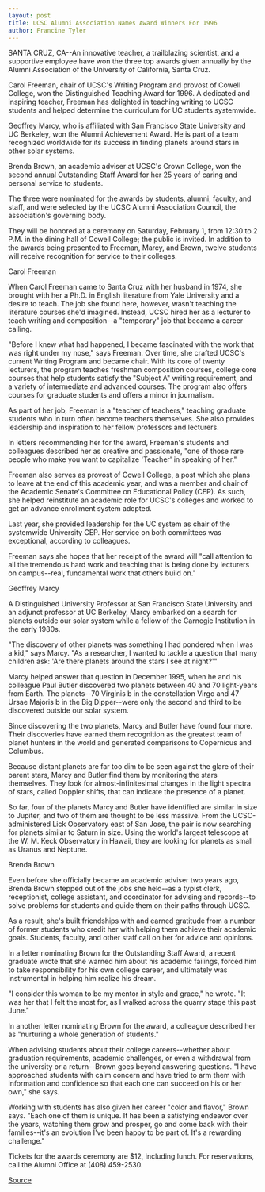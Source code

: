 ```yaml
---
layout: post
title: UCSC Alumni Association Names Award Winners For 1996
author: Francine Tyler
---
```


SANTA CRUZ, CA--An innovative teacher, a trailblazing scientist, and a  supportive employee have won the three top awards given annually by the  Alumni Association of the University of California, Santa Cruz.

Carol Freeman, chair of UCSC's Writing Program and provost of Cowell  College, won the Distinguished Teaching Award for 1996. A dedicated and  inspiring teacher, Freeman has delighted in teaching writing to UCSC  students and helped determine the curriculum for UC students systemwide.

Geoffrey Marcy, who is affiliated with San Francisco State University  and UC Berkeley, won the Alumni Achievement Award. He is part of a team  recognized worldwide for its success in finding planets around stars in  other solar systems.

Brenda Brown, an academic adviser at UCSC's Crown College, won the  second annual Outstanding Staff Award for her 25 years of caring and  personal service to students.

The three were nominated for the awards by students, alumni, faculty,  and staff, and were selected by the UCSC Alumni Association Council, the  association's governing body.

They will be honored at a ceremony on Saturday, February 1, from  12:30 to 2 P.M. in the dining hall of Cowell College; the public is invited. In  addition to the awards being presented to Freeman, Marcy, and Brown,  twelve students will receive recognition for service to their colleges.

Carol Freeman

When Carol Freeman came to Santa Cruz with her husband in 1974, she  brought with her a Ph.D. in English literature from Yale University and a  desire to teach. The job she found here, however, wasn't teaching the  literature courses she'd imagined. Instead, UCSC hired her as a lecturer to  teach writing and composition--a "temporary" job that became a career  calling.

"Before I knew what had happened, I became fascinated with the work  that was right under my nose," says Freeman. Over time, she crafted UCSC's  current Writing Program and became chair. With its core of twenty  lecturers, the program teaches freshman composition courses, college core  courses that help students satisfy the "Subject A" writing requirement, and  a variety of intermediate and advanced courses. The program also offers  courses for graduate students and offers a minor in journalism.

As part of her job, Freeman is a "teacher of teachers," teaching  graduate students who in turn often become teachers themselves. She also  provides leadership and inspiration to her fellow professors and lecturers.

In letters recommending her for the award, Freeman's students and  colleagues described her as creative and passionate, "one of those rare  people who make you want to capitalize 'Teacher' in speaking of her."

Freeman also serves as provost of Cowell College, a post which she  plans to leave at the end of this academic year, and was a member and chair  of the Academic Senate's Committee on Educational Policy (CEP). As such,  she helped reinstitute an academic role for UCSC's colleges and worked to  get an advance enrollment system adopted.

Last year, she provided leadership for the UC system as chair of the  systemwide University CEP. Her service on both committees was  exceptional, according to colleagues.

Freeman says she hopes that her receipt of the award will "call  attention to all the tremendous hard work and teaching that is being done by  lecturers on campus--real, fundamental work that others build on."

Geoffrey Marcy

A Distinguished University Professor at San Francisco State University  and an adjunct professor at UC Berkeley, Marcy embarked on a search for  planets outside our solar system while a fellow of the Carnegie Institution  in the early 1980s.

"The discovery of other planets was something I had pondered when I  was a kid," says Marcy. "As a researcher, I wanted to tackle a question that  many children ask: 'Are there planets around the stars I see at night?'"

Marcy helped answer that question in December 1995, when he and his  colleague Paul Butler discovered two planets between 40 and 70 light-years  from Earth. The planets--70 Virginis b in the constellation Virgo and 47  Ursae Majoris b in the Big Dipper--were only the second and third to be  discovered outside our solar system.

Since discovering the two planets, Marcy and Butler have found four  more. Their discoveries have earned them recognition as the greatest team  of planet hunters in the world and generated comparisons to Copernicus and  Columbus.

Because distant planets are far too dim to be seen against the glare of  their parent stars, Marcy and Butler find them by monitoring the stars  themselves. They look for almost-infinitesimal changes in the light spectra  of stars, called Doppler shifts, that can indicate the presence of a planet.

So far, four of the planets Marcy and Butler have identified are similar  in size to Jupiter, and two of them are thought to be less massive. From the  UCSC-administered Lick Observatory east of San Jose, the pair is now  searching for planets similar to Saturn in size. Using the world's largest  telescope at the W. M. Keck Observatory in Hawaii, they are looking for  planets as small as Uranus and Neptune.

Brenda Brown

Even before she officially became an academic adviser two years ago,  Brenda Brown stepped out of the jobs she held--as a typist clerk,  receptionist, college assistant, and coordinator for advising and records--to  solve problems for students and guide them on their paths through UCSC.

As a result, she's built friendships with and earned gratitude from a  number of former students who credit her with helping them achieve their  academic goals. Students, faculty, and other staff call on her for advice and  opinions.

In a letter nominating Brown for the Outstanding Staff Award, a recent  graduate wrote that she warned him about his academic failings, forced him  to take responsibility for his own college career, and ultimately was  instrumental in helping him realize his dream.

"I consider this woman to be my mentor in style and grace," he wrote.  "It was her that I felt the most for, as I walked across the quarry stage this  past June."

In another letter nominating Brown for the award, a colleague  described her as "nurturing a whole generation of students."

When advising students about their college careers--whether about  graduation requirements, academic challenges, or even a withdrawal from  the university or a return--Brown goes beyond answering questions. "I have  approached students with calm concern and have tried to arm them with  information and confidence so that each one can succeed on his or her own,"  she says.

Working with students has also given her career "color and flavor,"  Brown says. "Each one of them is unique. It has been a satisfying endeavor  over the years, watching them grow and prosper, go and come back with  their families--it's an evolution I've been happy to be part of. It's a  rewarding challenge."

Tickets for the awards ceremony are $12, including lunch. For  reservations, call the Alumni Office at (408) 459-2530.

[Source](http://www1.ucsc.edu/news_events/press_releases/archive/96-97/01-97/011397-UCSC_announces_alum.html "Permalink to 011397-UCSC_announces_alum")
